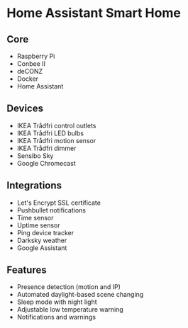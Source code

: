 # Home Assistant Smart Home
## Core

 - Raspberry Pi
 - Conbee II
 - deCONZ
 - Docker
 - Home Assistant

## Devices

 - IKEA Trådfri control outlets
 - IKEA Trådfri LED bulbs
 - IKEA Trådfri motion sensor
 - IKEA Trådfri dimmer
 - Sensibo Sky
 - Google Chromecast

## Integrations
 - Let's Encrypt SSL certificate
 - Pushbullet notifications
 - Time sensor
 - Uptime sensor
 - Ping device tracker
 - Darksky weather
 - Google Assistant
 
 ## Features
  - Presence detection (motion and IP)
  - Automated daylight-based scene changing
  - Sleep mode with night light
  - Adjustable low temperature warning
  - Notifications and warnings
